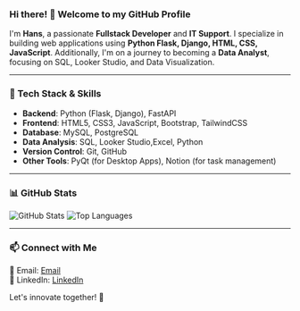 ### Hi there! 👋 Welcome to my GitHub Profile

I'm **Hans**, a passionate **Fullstack Developer** and **IT Support**. I specialize in building web applications using **Python Flask, Django, HTML, CSS, JavaScript**. Additionally, I'm on a journey to becoming a **Data Analyst**, focusing on SQL, Looker Studio, and Data Visualization.

---

### 🚀 Tech Stack & Skills
- **Backend**: Python (Flask, Django), FastAPI
- **Frontend**: HTML5, CSS3, JavaScript, Bootstrap, TailwindCSS
- **Database**: MySQL, PostgreSQL
- **Data Analysis**: SQL, Looker Studio,Excel, Python
- **Version Control**: Git, GitHub
- **Other Tools**: PyQt (for Desktop Apps), Notion (for task management)

---

### 📊 GitHub Stats
![GitHub Stats](https://github-readme-stats.vercel.app/api?username=bebeksalju&show_icons=true&theme=radical)
![Top Languages](https://github-readme-stats.vercel.app/api/top-langs/?username=bebeksalju&layout=compact&theme=radical)

---

### 📫 Connect with Me
📧 Email: [Email](kurniahansenn@gmail.com)    
💼 LinkedIn: [LinkedIn](https://linkedin.com/in/kurnia-hansen-h-s)  

Let's innovate together! 🚀
